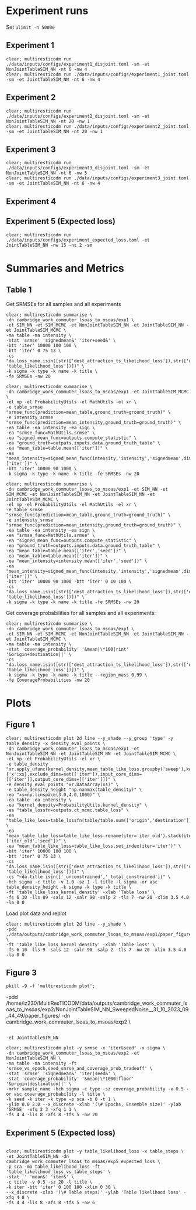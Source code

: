 <!-- # Cambridge commuter LSOAs to MSOAs -->

# Experiment runs

Set `ulimit -n 50000`

## Experiment 1

```
clear; multiresticodm run ./data/inputs/configs/experiment1_disjoint.toml -sm -et NonJointTableSIM_NN -nt 6 -nw 4
clear; multiresticodm run ./data/inputs/configs/experiment1_joint.toml -sm -et JointTableSIM_NN -nt 6 -nw 4
```

## Experiment 2

```
clear; multiresticodm run ./data/inputs/configs/experiment2_disjoint.toml -sm -et NonJointTableSIM_NN -nt 20 -nw 1
clear; multiresticodm run ./data/inputs/configs/experiment2_joint.toml -sm -et JointTableSIM_NN -nt 20 -nw 1
```

## Experiment 3

```
clear; multiresticodm run ./data/inputs/configs/experiment3_disjoint.toml -sm -et NonJointTableSIM_NN -nt 6 -nw 5
clear; multiresticodm run ./data/inputs/configs/experiment3_joint.toml -sm -et JointTableSIM_NN -nt 6 -nw 4
```

## Experiment 4

## Experiment 5 (Expected loss)

```
clear; multiresticodm run ./data/inputs/configs/experiment_expected_loss.toml -et JointTableSIM_NN -nw 15 -nt 2 -sm
```

# Summaries and Metrics

## Table 1

Get SRMSEs for all samples and all experiments

```
clear; multiresticodm summarise \
-dn cambridge_work_commuter_lsoas_to_msoas/exp1 \
-et SIM_NN -et SIM_MCMC -et NonJointTableSIM_NN -et JointTableSIM_NN -et JointTableSIM_MCMC \
-ma table -ma intensity \
-stat 'srmse' 'signedmean&' 'iter+seed&' \
-btt 'iter' 10000 100 100 \
-btt 'iter' 0 75 13 \
-cs "da.loss_name.isin([str(['dest_attraction_ts_likelihood_loss']),str(['dest_attraction_ts_likelihood_loss', 'table_likelihood_loss'])])" \
-k sigma -k type -k name -k title \
-fe SRMSEs -nw 20
```

```
clear; multiresticodm summarise \
-dn cambridge_work_commuter_lsoas_to_msoas/exp1 -et JointTableSIM_MCMC \
-el np -el ProbabilityUtils -el MathUtils -el xr \
-e table_srmse "srmse_func(prediction=mean_table,ground_truth=ground_truth)" \
-e intensity_srmse "srmse_func(prediction=mean_intensity,ground_truth=ground_truth)" \
-ea table -ea intensity -ea sign \
-ea "srmse_func=MathUtils.srmse" \
-ea "signed_mean_func=outputs.compute_statistic" \
-ea "ground_truth=outputs.inputs.data.ground_truth_table" \
-ea "mean_table=table.mean(['iter'])" \
-ea "mean_intensity=signed_mean_func(intensity,'intensity','signedmean',dim=['iter'])" \
-btt 'iter' 10000 90 1000 \
-k sigma -k type -k name -k title -fe SRMSEs -nw 20
```

```
clear; multiresticodm summarise \
-dn cambridge_work_commuter_lsoas_to_msoas/exp1 -et SIM_NN -et SIM_MCMC -et NonJointTableSIM_NN -et JointTableSIM_NN -et JointTableSIM_MCMC \
-el np -el ProbabilityUtils -el MathUtils -el xr \
-e table_srmse "srmse_func(prediction=mean_table,ground_truth=ground_truth)" \
-e intensity_srmse "srmse_func(prediction=mean_intensity,ground_truth=ground_truth)" \
-ea table -ea intensity -ea sign \
-ea "srmse_func=MathUtils.srmse" \
-ea "signed_mean_func=outputs.compute_statistic" \
-ea "ground_truth=outputs.inputs.data.ground_truth_table" \
-ea "mean_table=table.mean(['iter','seed'])" \
-ea "mean_table=table.mean(['iter'])" \
-ea "mean_intensity=intensity.mean(['iter','seed'])" \
-ea "mean_intensity=signed_mean_func(intensity,'intensity','signedmean',dim=['iter'])" \
-btt 'iter' 10000 90 1000 -btt 'iter' 0 10 100 \
-cs "da.loss_name.isin([str(['dest_attraction_ts_likelihood_loss']),str(['dest_attraction_ts_likelihood_loss', 'table_likelihood_loss'])])" \
-k sigma -k type -k name -k title -fe SRMSEs -nw 20
```

Get coverage probabilities for all samples and all experiments:

```
clear; multiresticodm summarise \
-dn cambridge_work_commuter_lsoas_to_msoas/exp1 \
-et SIM_NN -et SIM_MCMC -et NonJointTableSIM_NN -et JointTableSIM_NN -et JointTableSIM_MCMC \
-ma table -ma intensity \
-stat 'coverage_probability' '&mean|\*100|rint' '&origin+destination||' \
-cs "da.loss_name.isin([str(['dest_attraction_ts_likelihood_loss']),str(['dest_attraction_ts_likelihood_loss', 'table_likelihood_loss'])])" \
-k sigma -k type -k name -k title --region_mass 0.99 \
-fe CoverageProbabilities -nw 20
```

# Plots

## Figure 1

```
clear; multiresticodm plot 2d line --y_shade --y_group 'type' -y table_density -x density_eval_points \
-dn cambridge_work_commuter_lsoas_to_msoas/exp1 -et NonJointTableSIM_NN -et JointTableSIM_NN -et JointTableSIM_MCMC \
-el np -el ProbabilityUtils -el xr \
-e table_density "xr.apply_ufunc(kernel_density,mean_table_like_loss.groupby('sweep'),kwargs={'x':xs},exclude_dims=set(['iter']),input_core_dims=[['iter']],output_core_dims=[['iter']])" \
-e density_eval_points "xr.DataArray(xs)" \
-e table_density_height "np.nanmax(table_density)" \
-ea "xs=np.linspace(3.0,4.0,1000)" \
-ea table -ea intensity \
-ea "kernel_density=ProbabilityUtils.kernel_density" \
-ea "table_lossfn=outputs.ct_mcmc.table_loss" \
-ea "table_like_loss=table_lossfn(table/table.sum(['origin','destination']),np.log(intensity/intensity.sum(['origin','destination'])))" \
-ea "mean_table_like_loss=table_like_loss.rename(iter='iter_old').stack(iter=['iter_old','seed'])" \
-ea "mean_table_like_loss=table_like_loss.set_index(iter='iter')" \
-btt 'iter' 10000 100 100 \
-btt 'iter' 0 75 13 \
-cs "da.loss_name.isin([str(['dest_attraction_ts_likelihood_loss']),str(['dest_attraction_ts_likelihood_loss', 'table_likelihood_loss'])])" \
-cs "~da.title.isin(['_unconstrained','_total_constrained'])" \
-hch sigma -c title -v 1.0 -sz 1 -l title -l sigma -or asc table_density_height -k sigma -k type -k title \
-ft 'table_like_loss_kernel_density' -xlab 'Table loss' \
-fs 6 10 -lls 89 -sals 12 -salr 90 -salp 2 -tls 7 -nw 20 -xlim 3.5 4.0 -la 0 0
```

Load plot data and replot

```
clear; multiresticodm plot 2d line --y_shade \
-pdd ./data/outputs/cambridge_work_commuter_lsoas_to_msoas/exp1/paper_figures/ \
-ft 'table_like_loss_kernel_density' -xlab 'Table loss' \
-fs 6 10 -lls 9 -sals 12 -salr 90 -salp 2 -tls 7 -nw 20 -xlim 3.5 4.0 -la 0 0
```

## Figure 3

`pkill -9 -f 'multiresticodm plot'; `

-pdd /home/iz230/MultiResTICODM/data/outputs/cambridge_work_commuter_lsoas_to_msoas/exp2/NonJointTableSIM_NN_SweepedNoise\_\_31_10_2023_09_44_49/paper_figures/ -dn cambridge_work_commuter_lsoas_to_msoas/exp2 \

```

-et JointTableSIM_NN

clear; multiresticodm plot -y srmse -x 'iter&seed' -x sigma \
-dn cambridge_work_commuter_lsoas_to_msoas/exp2 -et NonJointTableSIM_NN \
-ma table -ma intensity -ft 'srmse_vs_epoch,seed_smrse_and_coverage_prob_tradeoff' \
-stat 'srmse' 'signedmean&' 'iter|seed&' \
-stat 'coverage_probability' '&mean|\*1000|floor' '&origin|destination||' \
-mrkr sample_name -hch sigma -c type -sz coverage_probability -v 0.5 -or asc coverage_probability -l title \
-k seed -k iter -k type -p sca -b 0 -t 1 \
-ylim 0.0 2.0 --x_discrete -xlab '(\# Epochs, Ensemble size)' -ylab 'SRMSE' -xfq 2 3 -xfq 1 1 \
-fs 4 4 -lls 8 -afs 8 -tfs 5 -nw 20

```

<!-- -fs 5 5 -ms 20 -ff pdf -tfs 14 -afs 14 -lls 18 -als 18 -->

## Experiment 5 (Expected loss)

<!-- -et JointTableSIM_NN -dn cambridge_work_commuter_lsoas_to_msoas/exp5_expected_loss \ -->

<!-- -pdd /home/iz230/MultiResTICODM/data/outputs/cambridge_work_commuter_lsoas_to_msoas/exp5_expected_loss/JointTableSIM_NN_LearnedNoise\_\_22_11_2023_20_42_35/paper_figures \ -->

```

clear; multiresticodm plot -y table_likelihood_loss -x table_steps \
-et JointTableSIM_NN -dn cambridge_work_commuter_lsoas_to_msoas/exp5_expected_loss \
-p sca -ma table_likelihood_loss -ft 'table_likelihood_loss_vs_table_steps' \
-stat '' 'mean&' 'iter&' \
-c title -v 0.5 -sz 20 -l title \
-k iter -btt 'iter' 0 100 100 -xlim 0 30 \
--x_discrete -xlab '(\# Table steps)' -ylab 'Table likelihood loss' -xfq 4 8 \
-fs 4 4 -lls 8 -afs 8 -tfs 5 -nw 6

```

```

```

```

```
